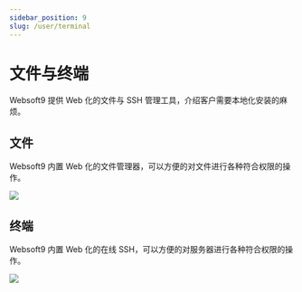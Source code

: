 ```yaml
---
sidebar_position: 9
slug: /user/terminal
---
```


# 文件与终端

Websoft9 提供 Web 化的文件与 SSH 管理工具，介绍客户需要本地化安装的麻烦。  

## 文件

Websoft9 内置 Web 化的文件管理器，可以方便的对文件进行各种符合权限的操作。  

![](https://libs.websoft9.com/Websoft9/DocsPicture/zh/websoft9/websoft9-file.png)

## 终端

Websoft9 内置 Web 化的在线 SSH，可以方便的对服务器进行各种符合权限的操作。  

![](https://libs.websoft9.com/Websoft9/DocsPicture/zh/websoft9/websoft9-terminal.png)